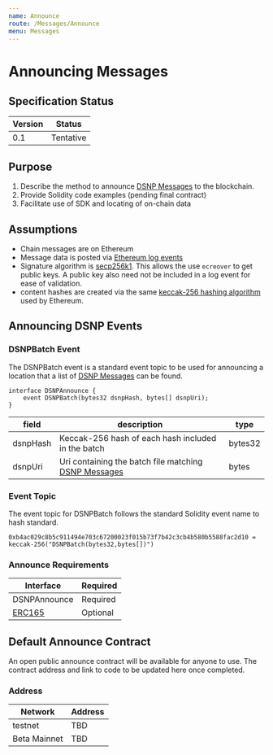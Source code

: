 ```yaml
---
name: Announce
route: /Messages/Announce
menu: Messages
---
```

# Announcing Messages

## Specification Status

| Version | Status |
---------- | ---------
| 0.1     | Tentative |

## Purpose
1. Describe the method to announce [DSNP Messages](/DSNP/Overview) to the blockchain.
1. Provide Solidity code examples (pending final contract)
1. Facilitate use of SDK and locating of on-chain data

## Assumptions
* Chain messages are on Ethereum
* Message data is posted via [Ethereum log events](https://medium.com/mycrypto/understanding-event-logs-on-the-ethereum-blockchain-f4ae7ba50378)
* Signature algorithm is [secp256k1](https://en.bitcoin.it/wiki/Secp256k1). This allows the use `ecreover`
  to get public keys. A public key also need not be included in a log event for ease of validation.
* content hashes are created via the same [keccak-256 hashing algorithm](https://en.wikipedia.org/wiki/SHA-3) used by Ethereum.

## Announcing DSNP Events

### DSNPBatch Event

The DSNPBatch event is a standard event topic to be used for announcing a location that a list of [DSNP Messages](/DSNP/DSNP-Messages) can be found.

```solidity
interface DSNPAnnounce {
    event DSNPBatch(bytes32 dsnpHash, bytes[] dsnpUri);
}
```

| field | description | type |
|-------|-------------|------|
| dsnpHash | Keccak-256 hash of each hash included in the batch | bytes32 |
| dsnpUri | Uri containing the batch file matching [DSNP Messages](/DSNP/Overview) | bytes |


### Event Topic

The event topic for DSNPBatch follows the standard Solidity event name to hash standard.
```
0xb4ac029c8b5c911494e703c67200023f015b73f7b42c3cb4b580b5588fac2d10 = keccak-256("DSNPBatch(bytes32,bytes[])")
```

### Announce Requirements

| Interface | Required |
|-----------|----------|
| DSNPAnnounce | Required |
| [ERC165](https://eips.ethereum.org/EIPS/eip-165) | Optional |

## Default Announce Contract

An open public announce contract will be available for anyone to use.
The contract address and link to code to be updated here once completed.

### Address

| Network | Address |
|---------|---------|
| testnet | TBD |
| Beta Mainnet | TBD |
